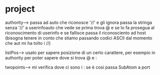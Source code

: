 # project

authority--> passa ad auto che riconosce '//' e gli ignora passa la stringa senza '//' a userinfoauto che vede se prima trova @ e se lo fa prosegua al riconoscimento di userinfo e se fallisce passa il riconosciento ad host
(bisogna tenere in conto che stiamo passando codici ASCII dal momento che aut mi ha tolto i //)

listPos--> usato per sapere posizione di un certo carattere, per esempio in authority per poter sapere dove si trova @ e :

twopoints--> mi verifica dove ci sono i : se è cosi passa SubAtom a port
